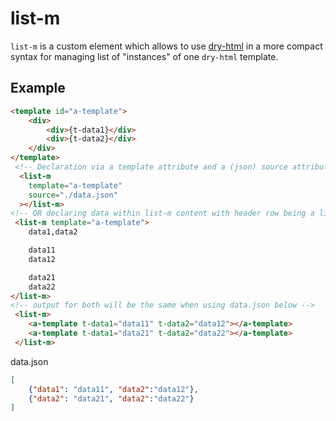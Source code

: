 # list-m

`list-m` is a custom element which allows to use [dry-html](https://github.com/thipages/dry-html) in a more compact syntax for managing list of "instances" of one `dry-html` template.

## Example

```html
<template id="a-template">
    <div>
        <div>{t-data1}</div>
        <div>{t-data2}</div>
    </div>
</template>
 <!-- Declaration via a template attribute and a (json) source attribute -->
  <list-m
    template="a-template"
    source="./data.json"
  ></list-m>
<!-- OR declaring data within list-m content with header row being a list of ordered property (without the t- prefix) followed by a list of data groups -->
 <list-m template="a-template">
    data1,data2

    data11
    data12

    data21
    data22
</list-m>
<!-- output for both will be the same when using data.json below -->
 <list-m>
    <a-template t-data1="data11" t-data2="data12"></a-template>
    <a-template t-data1="data21" t-data2="data22"></a-template>
 </list-m>
```
data.json
```json
[
    {"data1": "data11", "data2":"data12"},
    {"data2": "data21", "data2":"data22"}
]
```